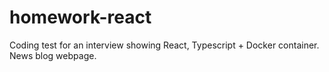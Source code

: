 # homework-react
Coding test for an interview showing React, Typescript + Docker container. News blog webpage. 
